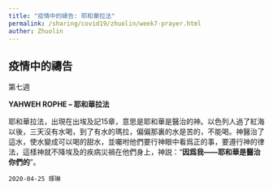 ```yaml
---
title: "疫情中的禱告: 耶和華拉法"
permalink: /sharing/covid19/zhuolin/week7-prayer.html
auther: Zhuolin
---
```

## 疫情中的禱告 
第七週 

**YAHWEH ROPHE – 耶和華拉法**  

耶和華拉法，出現在出埃及記15章，意思是耶和華是醫治的神。以色列人過了紅海以後，三天沒有水喝，到了有水的瑪拉，偏偏那裏的水是苦的，不能喝。神醫治了這水，使水變成可以喝的甜水，並囑咐他們要行神眼中看爲正的事，要遵行神的律法，這樣神就不降埃及的疾病災禍在他們身上，神説：“**因爲我——耶和華是醫治你們的**”。  

`2020-04-25 琢琳`  
